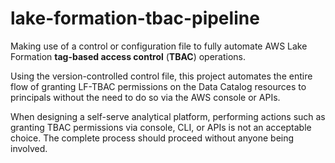 # lake-formation-tbac-pipeline

Making use of a control or configuration file to fully automate AWS Lake Formation **tag-based access control** (**TBAC**) operations.

Using the version-controlled control file, this project automates the entire flow of granting LF-TBAC permissions on the Data Catalog resources to principals without the need to do so via the AWS console or APIs.

When designing a self-serve analytical platform, performing actions such as granting TBAC permissions via console, CLI, or APIs is not an acceptable choice. The complete process should proceed without anyone being involved.
